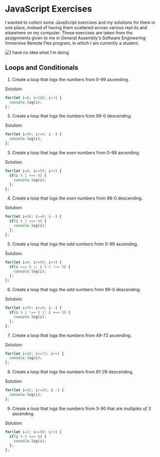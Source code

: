 # JavaScript Exercises

I wanted to collect some JavaScript exercises and my solutions for them in one place, instead of having them scattered across various repl.its and elsewhere on my computer. These exercises are taken from the assignments given to me in General Assembly's Software Engineering Immersive Remote Flex program, in which I am currently a student.

![I have no idea what I'm doing](https://i.imgur.com/FxhUPPf.png)

## Loops and Conditionals

1. Create a loop that logs the numbers from 0-99 ascending.

Solution: 
```javascript
for(let i=0; i<100; i++) {
  console.log(i);
};
```

2. Create a loop that logs the numbers from 99-0 descending.

Solution:
```javascript
for(let i=99; i>=0; i--) {
  console.log(i);
};
```

3. Create a loop that logs the *even* numbers from 0-98 ascending.

Solution: 
```javascript
for(let i=0; i<=98; i++) {
  if(i % 2 === 0) {
    console.log(i);
  };
};
```

4. Create a loop that logs the *even* numbers from 98-0 descending.

Solution:
```javascript
for(let i=98; i>=0; i--) {
  if(i % 2 === 0) {
    console.log(i);
  };
};
```

5. Create a loop that logs the *odd* numbers from 0-99 ascending.

Solution:
```javascript
for(let i=0; i<=99; i++) {
  if(i === 0 || i % 2 !== 0) {
    console.log(i);
  };
};
```

6. Create a loop that logs the *odd* numbers from 99-0 descending.

Solution:
```javascript
for(let i=99; i>=0; i--) {
  if(i % 2 !== 0 || i === 0) {
    console.log(i);
  };
};
```

7. Create a loop that logs the numbers from 49-72 ascending.

Solution:
```javascript
for(let i=49; i<=72; i++) {
  console.log(i);
};
```

8. Create a loop that logs the numbers from 81-26 descending.

Solution:
```javascript
for(let i=82; i>=26; i--) {
  console.log(i);
};
```

9. Create a loop that logs the numbers from 3-90 that are *multiples of 3* ascending.

Solution:
```javascript
for(let i=3; i<=90; i++) {
  if(i % 3 === 0) {
    console.log(i);
  };
};
```